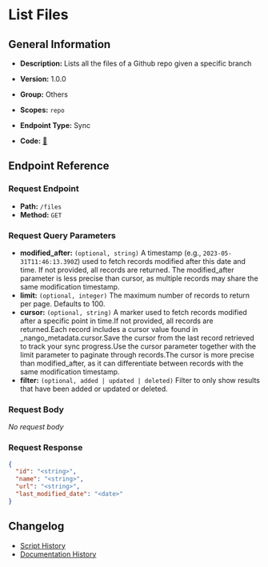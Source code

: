 # List Files

## General Information

- **Description:** Lists all the files of a Github repo given a specific branch

- **Version:** 1.0.0
- **Group:** Others
- **Scopes:** `repo`
- **Endpoint Type:** Sync
- **Code:** [🔗](https://github.com/NangoHQ/integration-templates/tree/main/integrations/github/syncs/list-files.ts)


## Endpoint Reference

### Request Endpoint

- **Path:** `/files`
- **Method:** `GET`

### Request Query Parameters

- **modified_after:** `(optional, string)` A timestamp (e.g., `2023-05-31T11:46:13.390Z`) used to fetch records modified after this date and time. If not provided, all records are returned. The modified_after parameter is less precise than cursor, as multiple records may share the same modification timestamp.
- **limit:** `(optional, integer)` The maximum number of records to return per page. Defaults to 100.
- **cursor:** `(optional, string)` A marker used to fetch records modified after a specific point in time.If not provided, all records are returned.Each record includes a cursor value found in _nango_metadata.cursor.Save the cursor from the last record retrieved to track your sync progress.Use the cursor parameter together with the limit parameter to paginate through records.The cursor is more precise than modified_after, as it can differentiate between records with the same modification timestamp.
- **filter:** `(optional, added | updated | deleted)` Filter to only show results that have been added or updated or deleted.

### Request Body

_No request body_

### Request Response

```json
{
  "id": "<string>",
  "name": "<string>",
  "url": "<string>",
  "last_modified_date": "<date>"
}
```

## Changelog

- [Script History](https://github.com/NangoHQ/integration-templates/commits/main/integrations/github/syncs/list-files.ts)
- [Documentation History](https://github.com/NangoHQ/integration-templates/commits/main/integrations/github/syncs/list-files.md)

<!-- END  GENERATED CONTENT -->

